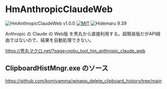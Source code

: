 # HmAnthropicClaudeWeb

![HmAnthropicClaudeWeb v1.0.0](https://img.shields.io/badge/HmAnthropicClaudeWeb-v1.0.0-6479ff.svg)
[![MIT](https://img.shields.io/badge/license-MIT-blue.svg?style=flat)](LICENSE)
![Hidemaru 9.39](https://img.shields.io/badge/Hidemaru-v9.39-6479ff.svg)

Anthropic の Claude の Web版 を秀丸から直接利用する。超簡易版だがAPI経由ではないので、結果を自動処理できない。

https://秀丸マクロ.net/?page=nobu_tool_hm_anthropic_claude_web

## ClipboardHistMngr.exe のソース

https://github.com/komiyamma/winapp_delete_clipboard_history/tree/main